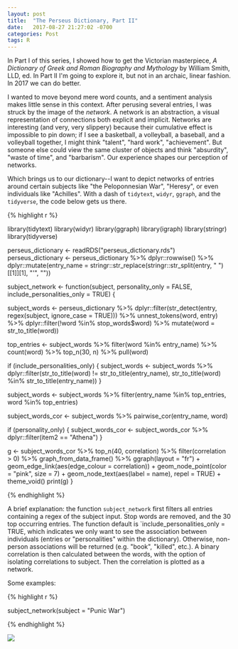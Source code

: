 ```yaml
---
layout: post
title:  "The Perseus Dictionary, Part II"
date:   2017-08-27 21:27:02 -0700
categories: Post
tags: R 
---
```


In Part I of this series, I showed how to get the Victorian masterpiece, *A Dictionary of Greek and Roman Biography and Mythology* by William Smith, LLD, ed.
In Part II I'm going to explore it, but not in an archaic, linear fashion. In 2017 we can do better.

I wanted to move beyond mere word counts, and a sentiment analysis makes little sense in this context. After perusing several entries,
I was struck by the image of the *network*. A network is an abstraction, a visual representation of connections both explicit and
implicit. Networks are interesting (and very, very slippery) because their cumulative effect is impossible to pin down; if I see
a basketball, a volleyball, a baseball, and a volleyball together, I might think "talent", "hard work", "achievement". But someone else could view the same
cluster of objects and think "absurdity", "waste of time", and "barbarism". Our experience shapes our perception of networks.

<!--more-->

Which brings us to our dictionary--I want to depict networks of entries around certain subjects like "the Peloponnesian War", "Heresy", 
or even individuals like "Achilles". With a dash of `tidytext`, `widyr`, `ggraph`, and the `tidyverse`, the code below gets us there.

{% highlight r %}

library(tidytext)
library(widyr)
library(ggraph)
library(igraph)
library(stringr)
library(tidyverse)

perseus_dictionary <- readRDS("perseus_dictionary.rds")
perseus_dictionary <- perseus_dictionary %>% 
  dplyr::rowwise() %>% 
  dplyr::mutate(entry_name = stringr::str_replace(stringr::str_split(entry, " ")[[1]][1], "'", ""))

subject_network <- function(subject, personality_only = FALSE, include_personalities_only = TRUE) {
  
  subject_words <- perseus_dictionary %>%
    dplyr::filter(str_detect(entry, regex(subject, ignore_case = TRUE))) %>% 
    unnest_tokens(word, entry) %>% 
    dplyr::filter(!word %in% stop_words$word) %>% 
    mutate(word = str_to_title(word))
  
  top_entries <- subject_words %>% 
    filter(word %in% entry_name) %>% 
    count(word) %>% 
    top_n(30, n) %>% 
    pull(word)
  
  if (include_personalities_only) {
    subject_words <- subject_words %>% 
      dplyr::filter(str_to_title(word) != str_to_title(entry_name),
             str_to_title(word) %in% str_to_title(entry_name))
  }
  
  subject_words <- subject_words %>% 
    filter(entry_name %in% top_entries,
           word %in% top_entries)
  
  subject_words_cor <- subject_words %>%
    pairwise_cor(entry_name, word) 
  
  if (personality_only) {
    subject_words_cor <- subject_words_cor %>% 
      dplyr::filter(item2 == "Athena")
  }
  
  g <- subject_words_cor %>%
    top_n(40, correlation) %>% 
    filter(correlation > 0) %>% 
    graph_from_data_frame() %>%
    ggraph(layout = "fr") +
    geom_edge_link(aes(edge_colour = correlation)) +
    geom_node_point(color = "pink", size = 7) +
    geom_node_text(aes(label = name), repel = TRUE) +
    theme_void()
  print(g)
}

{% endhighlight %}

A brief explanation: the function `subject_network` first filters all entries containing a regex of the subject input. Stop words
are removed, and the 30 top occurring entries. The function default is `include_personalities_only = TRUE, which indicates we 
only want to see the association between individuals (entries or "personalities" within the dictionary). 
Otherwise, non-person associations will be returned (e.g. "book", "killed", etc.). A binary correlation is then calculated between
the words, with the option of isolating correlations to subject. Then the correlation is plotted as a network.

Some examples:

{% highlight r %}

subject_network(subject = "Punic War")

{% endhighlight %}

![](https://photos.google.com/share/AF1QipO_75wO-TPBMe7wPLBlEENeFSXJAfbWt68AyFpWcgF1ccGkAbZCOSc-bSPT7NOkag?key=ZmJLc1lPYzNWdVZHWWt0bHVnNE1EX2NWZjdVNVZn)

